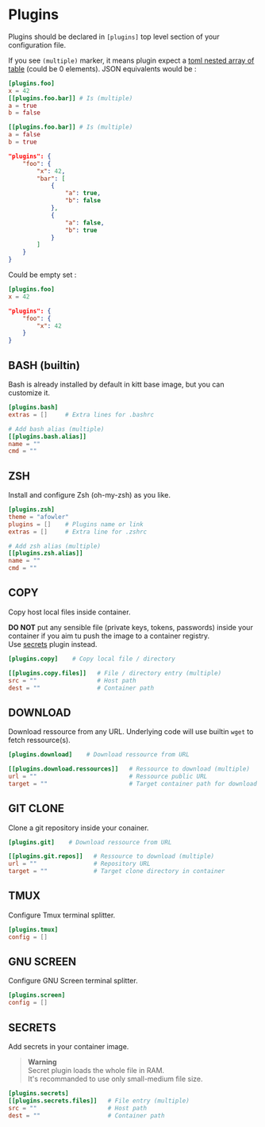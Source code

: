 # Plugins

Plugins should be declared in `[plugins]` top level section of your
configuration file.

If you see `(multiple)` marker, it means plugin expect a [toml nested array of table](https://toml.io/en/v1.0.0#array-of-tables) (could be 0 elements). JSON equivalents would be :

```toml
[plugins.foo]
x = 42
[[plugins.foo.bar]] # Is (multiple)
a = true
b = false

[[plugins.foo.bar]] # Is (multiple)
a = false
b = true
```

```json
"plugins": {
    "foo": {
        "x": 42,
        "bar": [
            {
                "a": true,
                "b": false
            },
            {
                "a": false,
                "b": true
            }
        ]
    }
}
```

Could be empty set :

```toml
[plugins.foo]
x = 42
```

```json
"plugins": {
    "foo": {
        "x": 42
    }
}
```

## BASH (builtin)

Bash is already installed by default in kitt base image, but you can customize it.

```toml
[plugins.bash]
extras = []     # Extra lines for .bashrc

# Add bash alias (multiple)
[[plugins.bash.alias]]
name = ""
cmd = ""
```

## ZSH

Install and configure Zsh (oh-my-zsh) as you like.

```toml
[plugins.zsh]
theme = "afowler"
plugins = []    # Plugins name or link
extras = []     # Extra line for .zshrc

# Add zsh alias (multiple)
[[plugins.zsh.alias]]
name = ""
cmd = ""
```

## COPY 

Copy host local files inside container. 

**DO NOT** put any sensible file (private keys, tokens, passwords) inside your container if you aim tu push 
the image to a container registry.  
Use [secrets](#SECRETS-(Not-yet-implemented)) plugin instead.

```toml
[plugins.copy]    # Copy local file / directory

[[plugins.copy.files]]   # File / directory entry (multiple)
src = ""                 # Host path
dest = ""                # Container path
```

## DOWNLOAD 

Download ressource from any URL. Underlying code will use builtin `wget` to fetch ressource(s).

```toml
[plugins.download]    # Download ressource from URL

[[plugins.download.ressources]]   # Ressource to download (multiple)
url = ""                          # Ressource public URL
target = ""                       # Target container path for download
```

## GIT CLONE 

Clone a git repository inside your conainer.

```toml
[plugins.git]    # Download ressource from URL

[[plugins.git.repos]]   # Ressource to download (multiple)
url = ""                # Repository URL
target = ""             # Target clone directory in container
```

## TMUX

Configure Tmux terminal splitter.

```toml
[plugins.tmux]
config = []
```

## GNU SCREEN 

Configure GNU Screen terminal splitter.

```toml
[plugins.screen]
config = []
```

## SECRETS

Add secrets in your container image.

> **Warning**  
> Secret plugin loads the whole file in RAM.  
> It's recommanded to use only small-medium file size.

```toml
[plugins.secrets]
[[plugins.secrets.files]]   # File entry (multiple)
src = ""                    # Host path
dest = ""                   # Container path
```